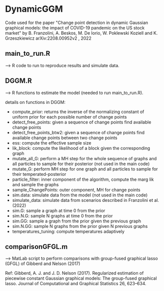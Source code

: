 # DynamicGGM
Code used for the paper "Change point detection in dynamic Gaussian graphical models: the impact of COVID-19 pandemic on the US stock market"  by B. Franzolini, A. Beskos, M. De Iorio, W. Poklewski Koziell and K. Grzeszkiewicz  arXiv:2208.00952v2 , 2022

## main_to_run.R 
--> R code to run to reproduce results and simulate data.

## DGGM.R 
--> R functions to estimate the model (needed to run main_to_run.R).

details on functions in DGGM: 
- compute_prior: returns the inverse of the normalizing constant of uniform prior for each possible number of change points
- detect_free_points: given a sequence of change points find available change points
- detect_free_points_btw2: given a sequence of change points find available change points between two change points
- ess: compute the effective sample size
- lik_block: compute the likelihood of a block given the corresponding graph
- mutate_all_G: perform a MH step for the whole sequence of graphs and all particles to sample for their posterior (not used in the main code)
- mutate_G: perform MH step for one graph and all particles to sample for their temperated-posterior
- particle_filter: inner component of the algorithm, compute the marg lik and sample the graphs
- sample_ChangePoints: outer component, MH for change points
- sim.data: simulate data from the model (not used in the main code)
- simulate_data: simulate data from scenarios described in Franzolini et al. (2022)
- sim.G: sample a graph at time 0 from the prior
- sim.N.G: sample N graphs at time 0 from the prior
- sim.GG: sample a graph from the prior given the previous graph
- sim.N.GG: sample N graphs from the prior given N previous graphs
- temperatures_tuning: compute temperatures adaptively

## comparisonGFGL.m
--> MatLab script to perform comparisons with group-fused graphical lasso (GFGL) of Gibberd and Nelson (2017)

Ref: 
Gibberd, A. J. and J. D. Nelson (2017). Regularized estimation of piecewise constant Gaussian graphical models:
The group-fused graphical lasso. Journal of Computational and Graphical Statistics 26, 623–634.
